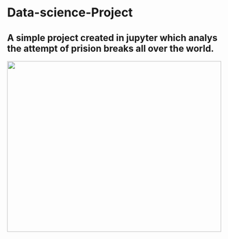 # Data-science-Project
## A simple project created in jupyter which analys the attempt of prision breaks all over the world.
<img src="[https://user-images.githubusercontent.com/111295757/196090179-74063c73-16c0-4309-90aa-4b3c8ac39329.png]"  width="500" height="400">
